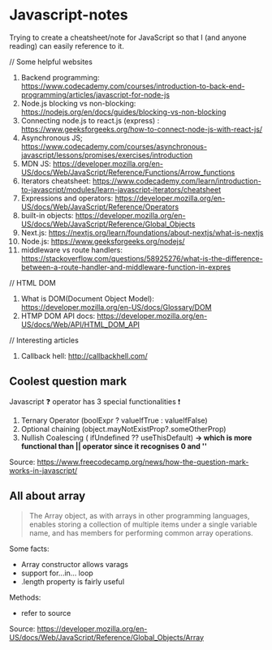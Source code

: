 # Javascript-notes

Trying to create a cheatsheet/note
for JavaScript so that I (and anyone reading) can easily 
reference to it.

// Some helpful websites
1. Backend programming: https://www.codecademy.com/courses/introduction-to-back-end-programming/articles/javascript-for-node-js 
2. Node.js blocking vs non-blocking: https://nodejs.org/en/docs/guides/blocking-vs-non-blocking 
3. Connecting node.js to react.js (express) : https://www.geeksforgeeks.org/how-to-connect-node-js-with-react-js/
4. Asynchronous JS; https://www.codecademy.com/courses/asynchronous-javascript/lessons/promises/exercises/introduction 
5. MDN JS: https://developer.mozilla.org/en-US/docs/Web/JavaScript/Reference/Functions/Arrow_functions
6. Iterators cheatsheet: https://www.codecademy.com/learn/introduction-to-javascript/modules/learn-javascript-iterators/cheatsheet
7. Expressions and operators: https://developer.mozilla.org/en-US/docs/Web/JavaScript/Reference/Operators
8. built-in objects: https://developer.mozilla.org/en-US/docs/Web/JavaScript/Reference/Global_Objects
9. Next.js: https://nextjs.org/learn/foundations/about-nextjs/what-is-nextjs
10. Node.js: https://www.geeksforgeeks.org/nodejs/
11. middleware vs route handlers: https://stackoverflow.com/questions/58925276/what-is-the-difference-between-a-route-handler-and-middleware-function-in-expres

// HTML DOM 
1. What is DOM(Document Object Model): https://developer.mozilla.org/en-US/docs/Glossary/DOM
2. HTMP DOM API docs: https://developer.mozilla.org/en-US/docs/Web/API/HTML_DOM_API

// Interesting articles
1. Callback hell: http://callbackhell.com/

## Coolest question mark

Javascript ❓ operator has 3 special functionalities ❗
1. Ternary Operator (boolExpr ? valueIfTrue : valueIfFalse)
2. Optional chaining (object.mayNotExistProp?.someOtherProp)
3. Nullish Coalescing ( ifUndefined ?? useThisDefault) **-> which is more functional than || operator since it recognises 0 and ''**

Source: https://www.freecodecamp.org/news/how-the-question-mark-works-in-javascript/

## All about array

> The Array object, as with arrays in other programming languages, enables storing a collection of multiple items under a single variable name, and has members for performing common array operations.

Some facts:
- Array constructor allows varags
- support for...in... loop
- .length property is fairly useful

Methods:
- refer to source

Source: https://developer.mozilla.org/en-US/docs/Web/JavaScript/Reference/Global_Objects/Array
